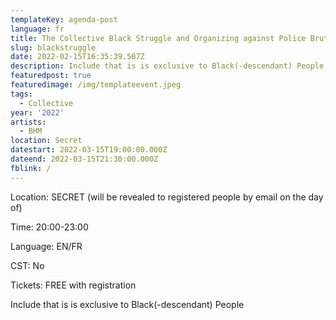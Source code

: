 ```yaml
---
templateKey: agenda-post
language: fr
title: The Collective Black Struggle and Organizing against Police Brutality
slug: blackstruggle
date: 2022-02-15T16:35:39.507Z
description: Include that is is exclusive to Black(-descendant) People
featuredpost: true
featuredimage: /img/templateevent.jpeg
tags:
  - Collective
year: '2022'
artists:
  - BHM
location: Secret
datestart: 2022-03-15T19:00:00.000Z
dateend: 2022-03-15T21:30:00.000Z
fblink: /
---
```


Location: SECRET (will be revealed to registered people by email on the day of)

Time: 20:00-23:00

Language: EN/FR

CST: No

Tickets: FREE with registration

Include that is is exclusive to Black(-descendant) People
